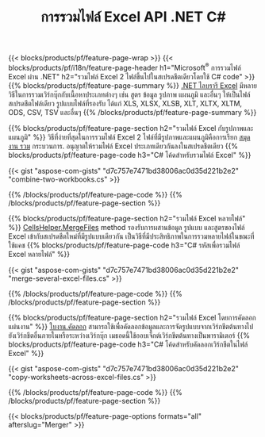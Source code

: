 ﻿---
title: การรวมไฟล์ Excel API .NET C#
url: /th/net/merger/
description: เชื่อมไฟล์สเปรดชีต Excel และ OpenOffice ด้วยโค้ด C# เพียงไม่กี่บรรทัด
---
{{< blocks/products/pf/feature-page-wrap >}}
{{< blocks/products/pf/i18n/feature-page-header h1="Microsoft<sup>&reg;</sup> การรวมไฟล์ Excel ผ่าน .NET" h2="รวมไฟล์ Excel 2 ไฟล์ขึ้นไปในสเปรดชีตเดียวโดยใช้ C# code" >}}
{{% blocks/products/pf/feature-page-summary %}}
[.NET ไลบรารี Excel](/cells/net/) มีหลายวิธีในการรวมเวิร์กบุ๊กกับเนื้อหาประเภทต่างๆ เช่น สูตร ข้อมูล รูปภาพ แผนภูมิ และอื่นๆ ให้เป็นไฟล์สเปรดชีตไฟล์เดียว รูปแบบไฟล์ที่รองรับ ได้แก่ XLS, XLSX, XLSB, XLT, XLTX, XLTM, ODS, CSV, TSV และอื่นๆ
{{% /blocks/products/pf/feature-page-summary %}}

{{% blocks/products/pf/feature-page-section h2="รวมไฟล์ Excel กับรูปภาพและแผนภูมิ" %}}
วิธีที่ง่ายที่สุดในการรวมไฟล์ Excel 2 ไฟล์ที่มีรูปภาพและแผนภูมิคือการเรียก [สมุดงาน รวม](https://reference.aspose.com/cells/net/aspose.cells/workbook/methods/combine) กระบวนการ. อนุญาตให้รวมไฟล์ Excel ประเภทเดียวกันลงในสเปรดชีตเดียว
{{% blocks/products/pf/feature-page-code h3="C# โค้ดสำหรับรวมไฟล์ Excel" %}}

{{< gist "aspose-com-gists" "d7c757e7471bd38006ac0d35d221b2e2" "combine-two-workbooks.cs" >}}

{{% /blocks/products/pf/feature-page-code %}}
{{% /blocks/products/pf/feature-page-section %}}

{{% blocks/products/pf/feature-page-section h2="รวมไฟล์ Excel หลายไฟล์" %}}
[CellsHelper.MergeFiles](https://reference.aspose.com/cells/net/aspose.cells/cellshelper/methods/mergefiles) method รองรับการผสานข้อมูล รูปแบบ และสูตรของไฟล์ Excel เข้ากับสเปรดชีตใหม่ที่มีรูปแบบเดียวกัน เป็นวิธีที่มีประสิทธิภาพในการรวมหลายไฟล์ในขณะที่ใช้แคช 
{{% blocks/products/pf/feature-page-code h3="C# รหัสเพื่อรวมไฟล์ Excel หลายไฟล์" %}}

{{< gist "aspose-com-gists" "d7c757e7471bd38006ac0d35d221b2e2" "merge-several-excel-files.cs" >}}

{{% /blocks/products/pf/feature-page-code %}}
{{% /blocks/products/pf/feature-page-section %}}

{{% blocks/products/pf/feature-page-section h2="รวมไฟล์ Excel โดยการคัดลอกแผ่นงาน" %}}
[ใบงาน.คัดลอก](https://reference.aspose.com/cells/net/aspose.cells/worksheet/methods/copy/index) สามารถใช้เพื่อคัดลอกข้อมูลและการจัดรูปแบบจากเวิร์กชีตต้นทางไปยังเวิร์กชีตอื่นภายในหรือระหว่างเวิร์กบุ๊ก เมธอดนี้ใช้ออบเจ็กต์เวิร์กชีตต้นทางเป็นพารามิเตอร์
{{% blocks/products/pf/feature-page-code h3="C# โค้ดสำหรับคัดลอกเวิร์กชีตในไฟล์ Excel" %}}

{{< gist "aspose-com-gists" "d7c757e7471bd38006ac0d35d221b2e2" "copy-worksheets-across-excel-files.cs" >}}

{{% /blocks/products/pf/feature-page-code %}}
{{% /blocks/products/pf/feature-page-section %}}

{{< blocks/products/pf/feature-page-options formats="all" afterslug="Merger" >}}